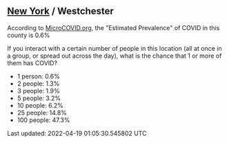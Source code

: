 
## [New York](/united-states/new-york) / Westchester

According to [MicroCOVID.org](http://microcovid.org),
the "Estimated Prevalence" of COVID in this county is 0.6%

If you interact with a certain number of people in this location
(all at once in a group, or spread out across the day), what is the chance that
1 or more of them has COVID?

- 1 person: 0.6%
- 2 people: 1.3%
- 3 people: 1.9%
- 5 people: 3.2%
- 10 people: 6.2%
- 25 people: 14.8%
- 100 people: 47.3%

Last updated: 2022-04-19 01:05:30.545802 UTC

